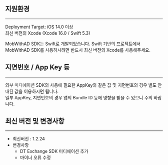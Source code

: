 

## 지원환경
---
Deployment Target: iOS 14.0 이상  
최신 버전의 Xcode (Xcode 16.0 / Swift 5.3)  

MobWithAD SDK는 Swift로 개발되었습니다. Swift 기반의 프로젝트에서 MobWithAD SDK를 사용하시려면 반드시 최신 버전의 Xcode를 사용해주세요.


## 지면번호 / App Key 등
---
외부 미디에이션 SDK의 사용에 필요한 AppKey와 같은 값 및 지면번호의 경우 별도 안내된 값을 이용하시면 됩니다.   
일부 AppKey, 지면번호의 경우 앱의 Bundle ID 등에 영향을 받을 수 있으니 주의 바랍니다.


## 최신 버전 및 변경사항
---
- 최신버전 : 1.2.24
- 변경사항
  - DT Exchange SDK 미디에이션 추가
  - 마이너 오류 수정
